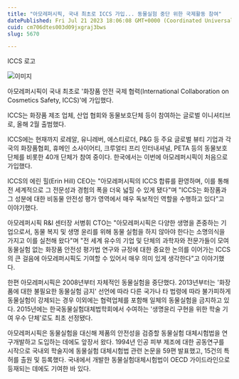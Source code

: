 ```yaml
---
title: "아모레퍼시픽, 국내 최초로 ICCS 가입... 동물실험 중단 위한 국제활동 참여"
datePublished: Fri Jul 21 2023 18:06:08 GMT+0000 (Coordinated Universal Time)
cuid: cm706dtes003d09jxgraj3bws
slug: 5670

---
```



ICCS 로고

![이미지](https://cdn.hashnode.com/res/hashnode/image/upload/v1739259807505/894a884b-8d43-4e57-b340-68a81b243869.jpeg)

아모레퍼시픽이 국내 최초로 '화장품 안전 국제 협력(International Collaboration on Cosmetics Safety, ICCS)'에 가입했다.

ICCS는 화장품 제조 업체, 산업 협회와 동물보호단체 등이 참여하는 글로벌 이니셔티브로, 올해 2월 출범했다.

ICCS에는 현재까지 로레알, 유니레버, 에스티로더, P&G 등 주요 글로벌 뷰티 기업과 각국의 화장품협회, 휴메인 소사이어티, 크루얼티 프리 인터내셔널, PETA 등의 동물보호단체를 비롯한 40개 단체가 참여 중이다. 한국에서는 이번에 아모레퍼시픽이 처음으로 가입했다.

ICCS의 에린 힐(Erin Hill) CEO는 "아모레퍼시픽의 ICCS 합류를 환영하며, 이를 통해 전 세계적으로 그 전문성과 경험의 폭을 더욱 넓힐 수 있게 됐다"며 "ICCS는 화장품과 그 성분에 대한 비동물 안전성 평가 영역에서 매우 독보적인 역할을 수행하고 있다"고 이야기했다.

아모레퍼시픽 R&I 센터장 서병휘 CTO는 "아모레퍼시픽은 다양한 생명을 존중하는 기업으로서, 동물 복지 및 생명 윤리를 위해 동물 실험을 하지 않아야 한다는 소명의식을 가지고 이를 실천해 왔다"며 "전 세계 유수의 기업 및 단체의 과학자와 전문가들이 모여 동물실험 없는 화장품 안전성 평가법 연구와 규정에 대한 중요한 논의를 이어가는 ICCS의 큰 걸음에 아모레퍼시픽도 기여할 수 있어서 매우 의미 있게 생각한다"고 이야기했다.

한편 아모레퍼시픽은 2008년부터 자체적인 동물실험을 중단했다. 2013년부터는 '화장품에 대한 불필요한 동물실험 금지' 선언에 따라 다른 국가나 타 법령에 따라 불가피하게 동물실험이 강제되는 경우 이외에는 협력업체를 포함해 일체의 동물실험을 금지하고 있다. 2015년에는 한국동물실험대체법학회에서 수여하는 '생명윤리 구현을 위한 학술 기여 우수 단체'로도 최초 선정됐다.

아모레퍼시픽은 동물실험을 대신해 제품의 안전성을 검증할 동물실험 대체시험법을 연구개발하고 도입하는 데에도 앞장서 왔다. 1994년 인공 피부 제조에 대한 공동연구를 시작으로 국내외 학술지에 동물실험 대체시험법 관련 논문을 59편 발표했고, 15건의 특허를 출원 및 등록했다. 국내에서 개발한 동물실험대체시험법이 OECD 가이드라인으로 등재되는 데에도 기여한 바 있다.